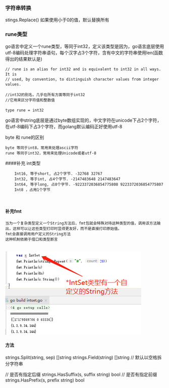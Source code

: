 ### 字符串转换
stings.Replace() 
如果使用小于0的值，默认替换所有

### rune类型
go语言中定义一个rune类型，等同于int32，定义该类型是因为，go语言底层使用utf-8编码处理字符串语句，每个汉字占3个字符，含有中文的字符串使用len(函数得出的结果默认是)

    // rune is an alias for int32 and is equivalent to int32 in all ways. It is
    // used, by convention, to distinguish character values from integer values.
    
    //int32的别名，几乎在所有方面等同于int32
    //它用来区分字符值和整数值
    
    type rune = int32


 go语言中string底层是通过byte数组实现的，中文字符在unicode下占2个字符，在utf-8编码下占3个字符，而golang默认编码正好使用utf-8

byte 和 rune的区别

    byte 等同于int8，常用来处理ascii字符
    rune 等同于int32，常用来处理Unicode或者utf-8

####补充 int类型

    	Int16, 等于short, 占2个字节. -32768 32767
    	Int32, 等于int, 占4个字节. -2147483648 2147483647
    	Int64, 等于long, 占8个字节. -9223372036854775808 9223372036854775807
    	Int8 ，占用1个字节


​        
#### 补充fmt

    当为一个复杂类型定义一个String方法后，fmt包就会特殊对待这种类型的值，调用该方法输出，这样可以让这些类型打印时显得更友好，而不是直接打印原始值。
    fmt会直接调用用户定义的String方法
    这种机制依赖于借口和类型断言


​    
![fmt_String.png](.\image\fmt_String.png)


#### 方法
strings.Split(string, sep) []string
strings.Field(string) []string  // 默认以空格拆分字符串

// 是否有指定后缀
strings.HasSuffix(s, suffix string) bool
// 是否有指定前缀
strings.HasPrefix(s, prefix string) bool

